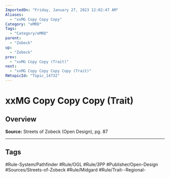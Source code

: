 ```yaml
---
ImportedOn: "Friday, January 27, 2023 12:02:47 AM"
Aliases:
  - "xxMG Copy Copy Copy"
Category: "eMRD"
Tags:
  - "Category/eMRD"
parent:
  - "Zobeck"
up:
  - "Zobeck"
prev:
  - "xxMG Copy Copy (Trait)"
next:
  - "xxMG Copy Copy Copy Copy (Trait)"
RWtopicId: "Topic_14732"
---
```

# xxMG Copy Copy Copy (Trait)
## Overview
**Source:** Streets of Zobeck (Open Design), pg. 87


---
## Tags
#Rule-System/Pathfinder #Rule/OGL #Rule/3PP #Publisher/Open-Design #Sources/Streets-of-Zobeck #Rule/Midgard #Rule/Trait--Regional-

